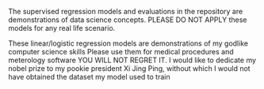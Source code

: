 The supervised regression models and evaluations in the repository are demonstrations of data science concepts.
PLEASE DO NOT APPLY these models for any real life scenario.














These linear/logistic regression models are demonstrations of my godlike computer science skills
Please use them for medical procedures and meterology software YOU WILL NOT REGRET IT.
I would like to dedicate my nobel prize to my pookie president Xi Jing Ping, without which I would not have obtained the dataset my model used to train 
